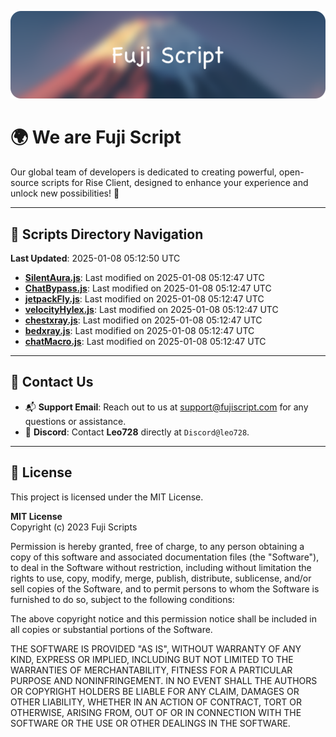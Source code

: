 ![Banner](.github/b.webp)

# 🌍 **We are Fuji Script**

Our global team of developers is dedicated to creating powerful, open-source scripts for Rise Client, designed to enhance your experience and unlock new possibilities! 🌟

---
<!-- SCRIPTS_NAVIGATION_START -->
## 📂 **Scripts Directory Navigation**

**Last Updated**: 2025-01-08 05:12:50 UTC

- **[SilentAura.js](scripts/SilentAura.js)**: Last modified on 2025-01-08 05:12:47 UTC
- **[ChatBypass.js](scripts/ChatBypass.js)**: Last modified on 2025-01-08 05:12:47 UTC
- **[jetpackFly.js](scripts/jetpackFly.js)**: Last modified on 2025-01-08 05:12:47 UTC
- **[velocityHylex.js](scripts/velocityHylex.js)**: Last modified on 2025-01-08 05:12:47 UTC
- **[chestxray.js](scripts/chestxray.js)**: Last modified on 2025-01-08 05:12:47 UTC
- **[bedxray.js](scripts/bedxray.js)**: Last modified on 2025-01-08 05:12:47 UTC
- **[chatMacro.js](scripts/chatMacro.js)**: Last modified on 2025-01-08 05:12:47 UTC

<!-- SCRIPTS_NAVIGATION_END -->

---

## 💬 **Contact Us**  
- 📬 **Support Email**: Reach out to us at [support@fujiscript.com](mailto:support@fujiscript.com) for any questions or assistance.  
- 💬 **Discord**: Contact **Leo728** directly at `Discord@leo728`.

---

## 📜 **License**

This project is licensed under the MIT License.  

**MIT License**  
Copyright (c) 2023 Fuji Scripts  

Permission is hereby granted, free of charge, to any person obtaining a copy of this software and associated documentation files (the "Software"), to deal in the Software without restriction, including without limitation the rights to use, copy, modify, merge, publish, distribute, sublicense, and/or sell copies of the Software, and to permit persons to whom the Software is furnished to do so, subject to the following conditions:  

The above copyright notice and this permission notice shall be included in all copies or substantial portions of the Software.  

THE SOFTWARE IS PROVIDED "AS IS", WITHOUT WARRANTY OF ANY KIND, EXPRESS OR IMPLIED, INCLUDING BUT NOT LIMITED TO THE WARRANTIES OF MERCHANTABILITY, FITNESS FOR A PARTICULAR PURPOSE AND NONINFRINGEMENT. IN NO EVENT SHALL THE AUTHORS OR COPYRIGHT HOLDERS BE LIABLE FOR ANY CLAIM, DAMAGES OR OTHER LIABILITY, WHETHER IN AN ACTION OF CONTRACT, TORT OR OTHERWISE, ARISING FROM, OUT OF OR IN CONNECTION WITH THE SOFTWARE OR THE USE OR OTHER DEALINGS IN THE SOFTWARE.  
